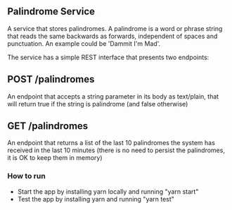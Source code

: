 ## Palindrome Service

A service that stores palindromes. A palindrome is a word or phrase string that reads the same backwards as forwards, independent of spaces and punctuation. An example could be 'Dammit I'm Mad'.

The service has a simple REST interface that presents two endpoints:

##  POST /palindromes

An endpoint that accepts a string parameter in its body as text/plain, that will return true if the string is palindrome (and false otherwise)

## GET /palindromes 

An endpoint that returns a list of the last 10 palindromes the system has received in the last 10 minutes (there is no need to persist the palindromes, it is OK to keep them in memory)


### How to run
- Start the app by installing yarn locally and running "yarn start"
- Test the app by installing yarn and running "yarn test"
